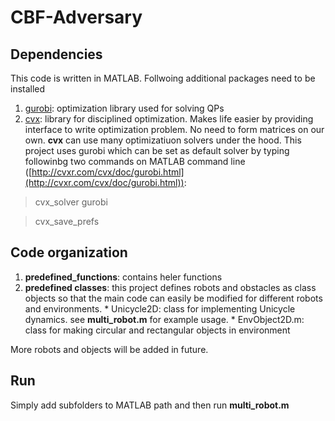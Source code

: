 # CBF-Adversary

## Dependencies
This code is written in MATLAB. Follwoing additional packages need to be installed
1. [gurobi](https://www.gurobi.com/documentation/9.1/quickstart_mac/software_installation_guid.html): optimization library used for solving QPs
2. [cvx](http://cvxr.com/cvx/): library for disciplined optimization. Makes life easier by providing interface to write optimization problem. No need to form matrices on our own. **cvx** can use many optimizatiuon solvers under the hood. This project uses gurobi which can be set as default solver by typing followinbg two commands on MATLAB command line ([http://cvxr.com/cvx/doc/gurobi.html](http://cvxr.com/cvx/doc/gurobi.html)):
> cvx_solver gurobi

> cvx_save_prefs

## Code organization
1. **predefined_functions**: contains heler functions
2. **predefined classes**: this project defines robots and obstacles as class objects so that the main code can easily be modified for different robots and environments. 
        * Unicycle2D: class for implementing Unicycle dynamics. see **multi_robot.m** for example usage.
        * EnvObject2D.m: class for making circular and rectangular objects in environment

More robots and objects will be added in future.

## Run
Simply add subfolders to MATLAB path and then run **multi_robot.m**
